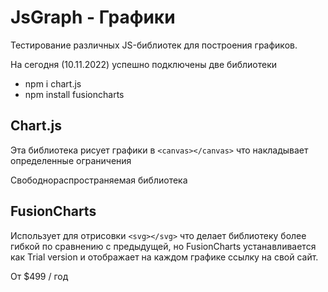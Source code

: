# JsGraph - Графики

Тестирование различных JS-библиотек для построения графиков.

На сегодня (10.11.2022) успешно подключены две библиотеки
- npm i chart.js
- npm install fusioncharts

##  Chart.js

Эта библиотека рисует графики в ```<canvas></canvas>```
что накладывает определенные ограничения

Свободнораспространяемая библиотека

## FusionCharts

Использует для отрисовки ```<svg></svg>``` что делает библиотеку более гибкой по сравнению с предыдущей,
но FusionCharts устанавливается как Trial version и отображает на каждом графике ссылку на свой сайт.

От $499 / год

